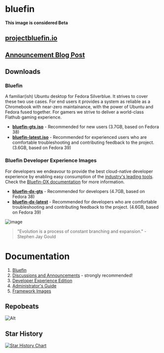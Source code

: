 # bluefin

**This image is considered Beta** 

## [projectbluefin.io](https://projectbluefin.io)
## [Announcement Blog Post](https://www.ypsidanger.com/announcing-project-bluefin/)
## Downloads

### Bluefin

A familiar(ish) Ubuntu desktop for Fedora Silverblue. It strives to cover these two use cases. For end users it provides a system as reliable as a Chromebook with near-zero maintainance, with the power of Ubuntu and Fedora fused together. For gamers we strive to deliver a world-class Flathub gaming experience.
- [**bluefin-gts.iso**](https://download.projectbluefin.io/bluefin-gts.iso) - Recommended for new users (3.7GB, based on Fedora 38)
- [**bluefin-latest.iso**](https://download.projectbluefin.io/bluefin-latest.iso) - Recommended for experienced users who are comfortable troubleshooting and contributing feedback to the project. (3.6GB, based on Fedora 39)

### Bluefin Developer Experience Images
For developers we endeavour to provide the best cloud-native developer experience by enabling easy consumption of the [industry's leading tools](https://landscape.cncf.io/card-mode?sort=stars). Check the [Bluefin-DX documentation](https://universal-blue.discourse.group/docs?topic=39) for more information.
- [**bluefin-dx-gts**](https://download.projectbluefin.io/bluefin-dx-gts.iso) - Recommended for developers (4.7GB, based on Fedora 38)
- [**bluefin-dx-latest**](https://download.projectbluefin.io/bluefin-dx-latest.iso) - Recommended for developers who are comfortable troubleshooting and contributing feedback to the project. (4.6GB, based on Fedora 39)

![image](https://github.com/ublue-os/bluefin/assets/1264109/c0b3fa8a-f513-4bb1-b314-e134d1802e18)

> "Evolution is a process of constant branching and expansion." - Stephen Jay Gould

# Documentation

1. [Bluefin](https://universal-blue.discourse.group/t/introduction-to-bluefin/41)
2. [Discussions and Announcements](https://universal-blue.discourse.group/c/bluefin/6) - strongly recommended!
3. [Developer Experience Edition](https://universal-blue.discourse.group/t/bluefin-dx-the-bluefin-developer-experience/39)
4. [Administrator's Guide](https://universal-blue.discourse.group/t/bluefin-administrators-guide/40)
5. [Framework Images](https://universal-blue.org/images/framework/)

## Repobeats

![Alt](https://repobeats.axiom.co/api/embed/40b85b252bf6ea25eb90539d1adcea013ccae69a.svg "Repobeats analytics image")

## Star History

<a href="https://star-history.com/#ublue-os/bluefin&Date">
  <picture>
    <source media="(prefers-color-scheme: dark)" srcset="https://api.star-history.com/svg?repos=ublue-os/bluefin&type=Date&theme=dark" />
    <source media="(prefers-color-scheme: light)" srcset="https://api.star-history.com/svg?repos=ublue-os/bluefin&type=Date" />
    <img alt="Star History Chart" src="https://api.star-history.com/svg?repos=ublue-os/bluefin&type=Date" />
  </picture>
</a>

